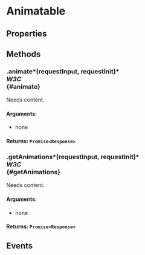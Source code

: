 # Animatable

## Properties

## Methods

### .animate*(requestInput, requestInit)* <div class="specs"><i>W3C</i></div> {#animate}

Needs content.

#### **Arguments**:


 - none

#### **Returns**: `Promise<Response>`

### .getAnimations*(requestInput, requestInit)* <div class="specs"><i>W3C</i></div> {#getAnimations}

Needs content.

#### **Arguments**:


 - none

#### **Returns**: `Promise<Response>`

## Events
